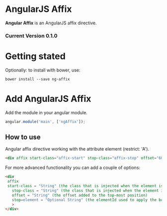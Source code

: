 AngularJS Affix
=============================

**Angular Affix** is an AngularJS affix directive.

### Current Version 0.1.0

# Getting stated
Optionally: to install with bower, use:

```
bower install --save ng-affix
```

# Add AngularJS Affix

Add the module in your angular module.

````javascript
angular.module('main', ['ngAffix']);
````

## How to use

Angular affix directive working with the attribute element (restrict: 'A').
 
 ```html
 <div affix start-class="affix-start" stop-class="affix-stop" offset="60" stop-element="elementStop">
 ```
 
 For more advanced functionality you can add a couple of options:
 
 ```html
 <div
  affix
  start-class = "String" (the class that is injected when the element is in its top-most position)
 	stop-class = "String" (the class that is injected when the element is in its bottom-most position)
 	offset = "String" (the offset added to the top-most position)
 	stop=element = "Optional String" (the elementId used to apply the bottom-most position, by default using the parent div)
 	>
 </div>
 ```
 



